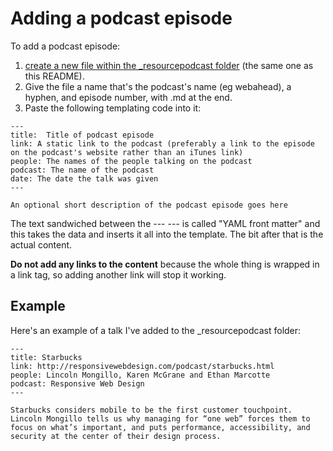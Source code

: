 # Adding a podcast episode

To add a podcast episode:

1. [create a new file within the _resourcepodcast folder](https://github.com/maban/styleguides/new/gh-pages/_resourcepodcast) (the same one as this README). 
2. Give the file a name that's the podcast's name (eg webahead), a hyphen, and episode number, with .md at the end.
3. Paste the following templating code into it:

```
---
title:  Title of podcast episode
link: A static link to the podcast (preferably a link to the episode on the podcast's website rather than an iTunes link)
people: The names of the people talking on the podcast
podcast: The name of the podcast
date: The date the talk was given
---

An optional short description of the podcast episode goes here
```

The text sandwiched between the --- --- is called "YAML front matter" and this takes the data and inserts it all into the template. The bit after that is the actual content.

**Do not add any links to the content** because the whole thing is wrapped in a link tag, so adding another link will stop it working.

## Example

Here's an example of a talk I've added to the _resourcepodcast folder:

```
---
title: Starbucks
link: http://responsivewebdesign.com/podcast/starbucks.html
people: Lincoln Mongillo, Karen McGrane and Ethan Marcotte
podcast: Responsive Web Design
---

Starbucks considers mobile to be the first customer touchpoint. Lincoln Mongillo tells us why managing for “one web” forces them to focus on what’s important, and puts performance, accessibility, and security at the center of their design process.
```
